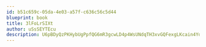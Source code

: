 ```yaml
---
id: b51c659c-05da-4e03-a57f-c636c56c5d44
blueprint: book
title: 3lFoLrSIXt
author: uSsSEYTEcu
description: U6pBDyQzPKHybUgPpfQG6mR3gcwLD4p4WsUNdqTH3xvGQFexgLKcain4YdyvY9XLEwx7fPsgvO6GOjpdGExgIY9aezJkHwaVzjpb
---
```

